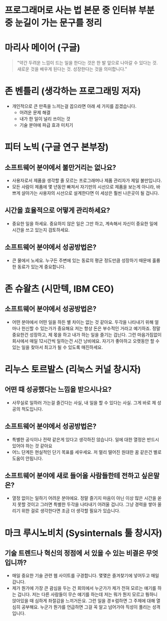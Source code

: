 # 프로그래머로 사는 법 본문 중 인터뷰 부분 중 눈길이 가는 문구를 정리

# 마리사 메이어 (구글)
> "약간 두려운 느낌이 드는 일을 한다는 것은 한 발 앞으로 나아갈 수 있다는 것. 새로운 것을 배우게 된다는 것. 성장한다는 것을 의미합니다."

# 존 벤틀리 (생각하는 프로그래밍 저자)
+ 개인적으로 큰 만족을 느끼는걸 꼽으라면 아래 세 가지를 꼽겠습니다.
    + 어려운 문제 해결
    + 내가 한 일이 널리 쓰이는 것
    + 기술 분야에 파급 효과 미치기

# 피터 노빅 (구글 연구 본부장)
## 소프트웨어 분야에서 불만거리는 없나요?
+ 사용자로서 제품을 생각할 줄 모르는 프로그래머나 제품 관리자가 제일 불만입니다.
+ 모든 사람이 제품에 몇 년동안 빠져서 자기만의 시선으로 제품을 보는게 아니라, 바쁘게 살아가는 사용자의 시선으로 설계한다면 이 세상은 훨씬 나은곳이 될 겁니다.

## 시간을 효율적으로 어떻게 관리하세요?
+ 중요한 일을 하세요. 중요하지 않은 일은 그만 하고, 계속해서 자신이 중요한 일에 시간을 쓰고 있는지 검토하세요.

## 소프트웨어 분야에서 성공방법은?
+ 큰 물에서 노세요. 누구든 주변에 있는 동료의 평균 정도만큼 성장하기 때문에 훌륭한 동료가 있는게 중요합니다.

# 존 슈왈츠 (시만텍, IBM CEO)
## 소프트웨어 분야에서 성공방법은?
+ 어떤 분야에서 어떤 일을 하든 별 차이는 없는 것 같아요. 두각을 나타내기 위해 얼마나 헌신할 수 있는가가 중요해요
저는 항상 돈은 부수적인 거라고 예기하죠. 정말 중요한건 성장하고, 제 몫을 하고 내가 하는 일을 즐기는 겁닌다.
그런 마음가짐없이 회사에서 매일 12시간씩 일하는건 시간 낭비에요. 자기가 좋아하고 오랫동안 할 수 있는 일을 찾아서 최고가 될 수 있도록 매진하세요.

# 리누스 토르발스 (리눅스 커널 창시자)
## 어떤 때 성공했다는 느낌을 받으시나요?
+ 사무실로 일하러 가는걸 즐긴다는 사실, 내 일을 할 수 있다는 사실. 그게 바로 제 성공의 척도입니다.

## 소프트웨어 분야에서 성공방법은?
+ 특별한 공식이나 전략 같은게 있다고 생각하진 않습니다. 일에 대한 열정은 반드시 있어야 하는 것 같아요
+ 어느 단계든 현실적인 단기 목표를 세우세요. 저 멀리 떨어진 원대한 꿈 같은건 별로 도움이 안됩니다.

## 소프트웨어 분야에 새로 들어올 사람들한테 전하고 싶은말은?
+ 열정 없이는 일하기 어려운 분야에요. 정말 즐기지 마음이 아닌 이상 많은 시간을 쏟지 못할 것이고 그러면 특별한 두각을 나타내기 어려울 겁니다. 그냥 경력을 쌓아 올리기 위한 걸로 생각한다면 조금 더 생각할 필요가 있습니다.

# 마크 루시노비치 (Sysinternals 툴 창시자)
## 기술 트렌드나 혁신의 정점에 서 있을 수 있는 비결은 무엇입니까?
+ 매일 중요한 기술 관련 웹 사이트를 구경합니다. 몇몇은 즐겨찾기에 넣어두고 매일 갑니다.
+ 제가 뭔가에 가장 큰 괌심을 두는 건 회의에서 누군가가 제가 전혀 모르는 얘기를 하는 겁니다. 저는 다른 사람들이 무슨 얘기를 하는데 저는 뭐가 뭔지 모르고 뭥하니 앉아있을 때 심하게 좌절감을 느끼거든요. 그런 일을 경ㅎ럼하면 그 주제에 대해 열심히 공부해요. 누군가 뭔가를 언급하면 그걸 꼭 알고 넘어가야 직성이 풀리는 성격입니다.
